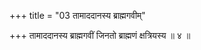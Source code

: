 +++
title = "03 तामाददानस्य ब्राह्मगवीम्"

+++
तामाददानस्य ब्राह्मगवीं जिनतो ब्राह्मणं क्षत्रियस्य ॥ ४ ॥